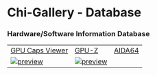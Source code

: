 # Chi-Gallery - Database

### Hardware/Software Information Database

||||
|-|-|-|
|[GPU Caps Viewer](https://github.com/Shedou/Chi-Gallery/tree/main/Database/GPU-Caps-Viewer)|[GPU-Z](https://github.com/Shedou/Chi-Gallery/tree/main/Database/GPU-Z)| [AIDA64](https://github.com/Shedou/Chi-Gallery/tree/main/Database/AIDA64) |
|[![preview](https://github.com/Shedou/Chi-Gallery/assets/19572158/4bb176c0-802b-45c3-81ef-9525486dbd61)](https://github.com/Shedou/Chi-Gallery/tree/main/Database/GPU-Caps-Viewer)|[![preview](https://github.com/Shedou/Chi-Gallery/assets/19572158/3c4cd9a2-21e7-4def-95e8-4a643efc1359)](https://github.com/Shedou/Chi-Gallery/tree/main/Database/GPU-Z)| |
